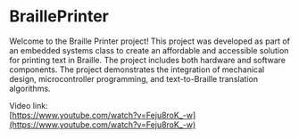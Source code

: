 # BraillePrinter
Welcome to the Braille Printer project! This project was developed as part of an embedded systems class to create an affordable and accessible solution for printing text in Braille. The project includes both hardware and software components. The project demonstrates the integration of mechanical design, microcontroller programming, and text-to-Braille translation algorithms.

Video link:  
[https://www.youtube.com/watch?v=Feju8roK_-w](https://www.youtube.com/watch?v=Feju8roK_-w)

